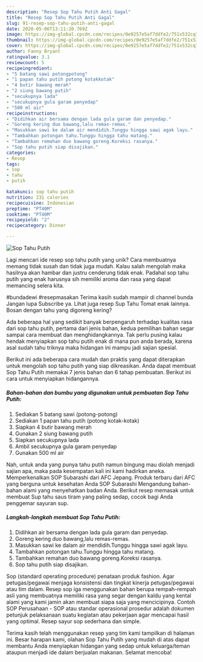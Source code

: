 ```yaml
---
description: "Resep Sop Tahu Putih Anti Gagal"
title: "Resep Sop Tahu Putih Anti Gagal"
slug: 91-resep-sop-tahu-putih-anti-gagal
date: 2020-05-06T13:11:20.769Z
image: https://img-global.cpcdn.com/recipes/0e9257e5af7ddfe2/751x532cq70/sop-tahu-putih-foto-resep-utama.jpg
thumbnail: https://img-global.cpcdn.com/recipes/0e9257e5af7ddfe2/751x532cq70/sop-tahu-putih-foto-resep-utama.jpg
cover: https://img-global.cpcdn.com/recipes/0e9257e5af7ddfe2/751x532cq70/sop-tahu-putih-foto-resep-utama.jpg
author: Fanny Bryant
ratingvalue: 3.1
reviewcount: 5
recipeingredient:
- "5 batang sawi potongpotong"
- "1 papan tahu putih potong kotakkotak"
- "4 butir bawang merah"
- "2 siung bawang putih"
- "secukupnya lada"
- "secukupnya gula garam penyedap"
- "500 ml air"
recipeinstructions:
- "Didihkan air bersama dengan lada gula garam dan penyedap."
- "Goreng kering duo bawang,lalu remas-remas."
- "Masukkan sawi ke dalam air mendidih.Tunggu hingga sawi agak layu."
- "Tambahkan potongan tahu.Tunggu hingga tahu matang."
- "Tambahkan remahan duo bawang goreng.Koreksi rasanya."
- "Sop tahu putih siap disajikan."
categories:
- Resep
tags:
- sop
- tahu
- putih

katakunci: sop tahu putih 
nutrition: 231 calories
recipecuisine: Indonesian
preptime: "PT40M"
cooktime: "PT40M"
recipeyield: "2"
recipecategory: Dinner

---
```



![Sop Tahu Putih](https://img-global.cpcdn.com/recipes/0e9257e5af7ddfe2/751x532cq70/sop-tahu-putih-foto-resep-utama.jpg)

Lagi mencari ide resep sop tahu putih yang unik? Cara membuatnya memang tidak susah dan tidak juga mudah. Kalau salah mengolah maka hasilnya akan hambar dan justru cenderung tidak enak. Padahal sop tahu putih yang enak harusnya sih memiliki aroma dan rasa yang dapat memancing selera kita.

#bundadewi #resepmasakan Terima kasih sudah mampir di channel bunda Jangan lupa Subscribe ya. Lihat juga resep Sup Tahu Tomat enak lainnya. Bosan dengan tahu yang digoreng kering?

Ada beberapa hal yang sedikit banyak berpengaruh terhadap kualitas rasa dari sop tahu putih, pertama dari jenis bahan, kedua pemilihan bahan segar sampai cara membuat dan menghidangkannya. Tak perlu pusing kalau hendak menyiapkan sop tahu putih enak di mana pun anda berada, karena asal sudah tahu triknya maka hidangan ini mampu jadi sajian spesial.


Berikut ini ada beberapa cara mudah dan praktis yang dapat diterapkan untuk mengolah sop tahu putih yang siap dikreasikan. Anda dapat membuat Sop Tahu Putih memakai 7 jenis bahan dan 6 tahap pembuatan. Berikut ini cara untuk menyiapkan hidangannya.

<!--inarticleads1-->

##### Bahan-bahan dan bumbu yang digunakan untuk pembuatan Sop Tahu Putih:

1. Sediakan 5 batang sawi (potong-potong)
1. Sediakan 1 papan tahu putih (potong kotak-kotak)
1. Siapkan 4 butir bawang merah
1. Gunakan 2 siung bawang putih
1. Siapkan secukupnya lada
1. Ambil secukupnya gula garam penyedap
1. Gunakan 500 ml air


Nah, untuk anda yang punya tahu putih namun bingung mau diolah menjadi sajian apa, maka pada kesempatan kali ini kami hadirkan aneka. Memperkenalkan SOP Subarashi dari AFC Jepang. Produk terbaru dari AFC yang berguna untuk kesehatan Anda SOP Subarashi Mengandung bahan-bahan alami yang menyehatkan badan Anda. Berikut resep memasak untuk membuat Sup tahu saus tiram yang paling sedap, cocok bagi Anda penggemar sayuran sup. 

<!--inarticleads2-->

##### Langkah-langkah membuat Sop Tahu Putih:

1. Didihkan air bersama dengan lada gula garam dan penyedap.
1. Goreng kering duo bawang,lalu remas-remas.
1. Masukkan sawi ke dalam air mendidih.Tunggu hingga sawi agak layu.
1. Tambahkan potongan tahu.Tunggu hingga tahu matang.
1. Tambahkan remahan duo bawang goreng.Koreksi rasanya.
1. Sop tahu putih siap disajikan.


Sop (standard operating procedure) penataan produk fashion. Agar petugas/pegawai menjaga konsistensi dan tingkat kinerja petugas/pegawai atau tim dalam. Resep sop iga menggunakan bahan berupa rempah-rempah asli yang membuatnya memiliki rasa yang segar dengan kaldu yang kental alami yang kami jamin akan membuat siapa saja yang mencicipinya. Contoh SOP Perusahaan - SOP atau standar operasional prosedur adalah dokumen petunjuk pelaksanaan suatu kegiatan atau pekerjaan agar mencapai hasil yang optimal. Resep sayur sop sederhana dan simple. 

Terima kasih telah menggunakan resep yang tim kami tampilkan di halaman ini. Besar harapan kami, olahan Sop Tahu Putih yang mudah di atas dapat membantu Anda menyiapkan hidangan yang sedap untuk keluarga/teman ataupun menjadi ide dalam berjualan makanan. Selamat mencoba!
